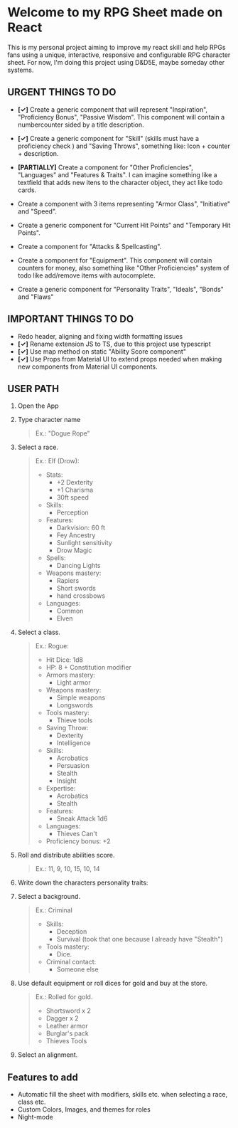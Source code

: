 # Welcome to my RPG Sheet made on React

This is my personal project aiming to improve my react skill and help RPGs fans using a unique, interactive, responsive and configurable RPG character sheet. For now, I'm doing this project using D&D5E, maybe someday other systems.

## URGENT THINGS TO DO

- **[✓]** Create a generic component that will represent "Inspiration", "Proficiency Bonus", "Passive Wisdom". This component will contain a numbercounter sided by a title description.

- **[✓]** Create a generic component for "Skill" (skills must have a proficiency check ) and "Saving Throws", something like: Icon + counter + description.

- **[PARTIALLY]** Create a component for "Other Proficiencies", "Languages" and "Features & Traits". I can imagine something like a textfield that adds new itens to the character object, they act like todo cards.

- Create a component with 3 items representing "Armor Class", "Initiative" and "Speed".

- Create a generic component for "Current Hit Points" and "Temporary Hit Points".

- Create a component for "Attacks & Spellcasting".

- Create a component for "Equipment". This component will contain counters for money, also something like "Other Proficiencies" system of todo like add/remove items with autocomplete.

- Create a generic component for "Personality Traits", "Ideals", "Bonds" and "Flaws"

## IMPORTANT THINGS TO DO

- Redo header, aligning and fixing width formatting issues
- **[✓]** Rename extension JS to TS, due to this project use typescript
- **[✓]** Use map method on static "Ability Score component"
- **[✓]** Use Props from Material UI to extend props needed when making new components from Material UI components.

## USER PATH

1. Open the App

2. Type character name

   > Ex.: "Dogue Rope"

3. Select a race.

    > Ex.: Elf (Drow):
    >
    > - Stats:
    >   - +2 Dexterity
    >   - +1 Charisma
    >   - 30ft speed
    > - Skills:
    >   - Perception
    > - Features:
    >   - Darkvision: 60 ft
    >   - Fey Ancestry
    >   - Sunlight sensitivity
    >   - Drow Magic
    > - Spells:
    >   - Dancing Lights
    > - Weapons mastery:
    >   - Rapiers
    >   - Short swords
    >   - hand crossbows
    > - Languages:
    >   - Common
    >   - Elven

4. Select a class.

    > Ex.: Rogue:
    >
    > - Hit Dice: 1d8
    > - HP: 8 + Constitution modifier
    > - Armors mastery:
    >   - Light armor
    > - Weapons mastery:
    >   - Simple weapons
    >   - Longswords
    > - Tools mastery:
    >   - Thieve tools
    > - Saving Throw:
    >   - Dexterity
    >   - Intelligence
    > - Skills:
    >   - Acrobatics
    >   - Persuasion
    >   - Stealth
    >   - Insight
    > - Expertise:
    >   - Acrobatics
    >   - Stealth
    > - Features:
    >   - Sneak Attack 1d6
    > - Languages:
    >   - Thieves Can't
    > - Proficiency bonus: +2

5. Roll and distribute abilities score.

    > Ex.: 11, 9, 10, 15, 10, 14

6. Write down the characters personality traits:

7. Select a background.

    > Ex.: Criminal
    >
    > - Skills:
    >   - Deception
    >   - Survival (took that one because I already have "Stealth")
    > - Tools mastery:
    >   - Dice.
    > - Criminal contact:
    >   - Someone else

8. Use default equipment or roll dices for gold and buy at the store.

    > Ex.: Rolled for gold.
    >
    > - Shortsword x 2
    > - Dagger x 2
    > - Leather armor
    > - Burglar's pack
    > - Thieves Tools

9. Select an alignment.

## Features to add

- Automatic fill the sheet with modifiers, skills etc. when selecting a race, class etc.
- Custom Colors, Images, and themes for roles
- Night-mode
